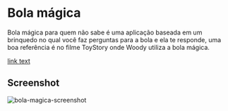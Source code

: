 # Bola mágica

Bola mágica para quem não sabe é uma aplicação baseada em um brinquedo no qual você faz perguntas para a bola e ela te responde, uma boa referência é no filme ToyStory onde Woody utiliza a bola mágica.

[link text](https://www.youtube.com/watch?v=mFOracFClBg&ab_channel=ScreenBlaster13 "link title")

## Screenshot

![bola-magica-screenshot](https://user-images.githubusercontent.com/74942532/138537453-40c2817d-ad6f-4f28-8f1d-ca335fab19dc.png)
